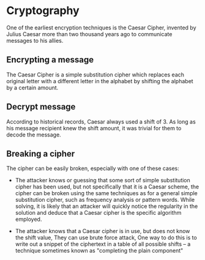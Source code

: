 # Cryptography

One of the earliest encryption techniques is the Caesar Cipher, invented by Julius Caesar more than two thousand years ago to communicate messages to his allies.

## Encrypting a message

The Caesar Cipher is a simple substitution cipher which replaces each original letter with a different letter in the alphabet by shifting the alphabet by a certain amount.

## Decrypt message

According to historical records, Caesar always used a shift of 3. As long as his message recipient knew the shift amount, it was trivial for them to decode the message.

## Breaking a cipher

The cipher can be easily broken, especially with one of these cases: 

* The attacker knows or guessing that some sort of simple substitution cipher has been used, but not specifically that it is a Caesar scheme, the cipher can be broken using the same techniques as for a general simple substitution cipher, such as frequency analysis or pattern words. While solving, it is likely that an attacker will quickly notice the regularity in the solution and deduce that a Caesar cipher is the specific algorithm employed.

* The attacker knows that a Caesar cipher is in use, but does not know the shift value, They can use brute force attack, One way to do this is to write out a snippet of the ciphertext in a table of all possible shifts – a technique sometimes known as "completing the plain component"